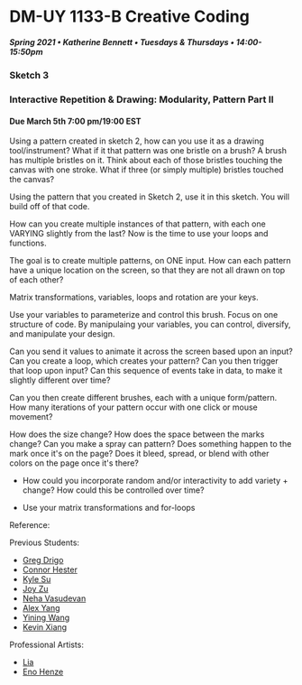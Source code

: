 # DM-UY 1133-B Creative Coding
##### Spring 2021 • Katherine Bennett • Tuesdays & Thursdays • 14:00-15:50pm 

### Sketch 3

### Interactive Repetition & Drawing: Modularity, Pattern Part II

#### Due March 5th 7:00 pm/19:00 EST  

Using a pattern created in sketch 2, how can you use it as a drawing tool/instrument? What if it that pattern was one bristle on a brush? A brush has multiple bristles on it. Think about each of those bristles touching the canvas with one stroke. What if three (or simply multiple) bristles touched the canvas?

Using the pattern that you created in Sketch 2, use it in this sketch. You will build off of that code. 

How can you create multiple instances of that pattern, with each one VARYING slightly from the last? Now is the time to use your loops and functions.

The goal is to create multiple patterns, on ONE input. How can each pattern have a unique location on the screen, so that they are not all drawn on top of each other?

Matrix transformations, variables, loops and rotation are your keys.

Use your variables to parameterize and control this brush. Focus on one structure of code. By manipulaing your variables, you can control, diversify, and manipulate your design.

Can you send it values to animate it across the screen based upon an input? Can you create a loop, which creates your pattern? Can you then trigger that loop upon input? Can this sequence of events take in data, to make it slightly different over time? 

Can you then create different brushes, each with a unique form/pattern. How many iterations of your pattern occur with one click or mouse movement?

How does the size change? How does the space between the marks change? Can you make a spray can pattern? Does something happen to the mark once it's on the page? Does it bleed, spread, or blend with other colors on the page once it's there?

 - How could you incorporate random and/or interactivity to add variety + change? How could this be controlled over time?

 - Use your matrix transformations and for-loops


 Reference:

Previous Students:

- [Greg Drigo](https://openprocessing.org/sketch/977389)
- [Connor Hester](https://openprocessing.org/sketch/977329)
- [Kyle Su](https://openprocessing.org/sketch/977045)
- [Joy Zu](https://openprocessing.org/sketch/977200)
- [Neha Vasudevan](https://openprocessing.org/sketch/977388)
- [Alex Yang](https://openprocessing.org/sketch/977121)
- [Yining Wang](https://openprocessing.org/sketch/979081)
- [Kevin Xiang](https://openprocessing.org/sketch/976791)

Professional Artists:
 - [Lia](http://www.liaworks.com/category/theprojects/)
 - [Eno Henze](http://enohenze.de/)